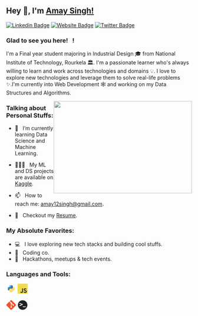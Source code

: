 ## Hey 👋, I'm [Amay Singh!](https://github.com/Amay12Singh)

[![Linkedin Badge](https://img.shields.io/badge/-LinkedIn-0e76a8?style=flat-square&logo=Linkedin&logoColor=white)](https://www.linkedin.com/in/amay-singh-46a100225/)
[![Website Badge](https://img.shields.io/badge/Website-3b5998?style=flat-square&logo=google-chrome&logoColor=white)](https://amay12singh.github.io/)
[![Twitter Badge](https://img.shields.io/badge/-Twitter-00acee?style=flat-square&logo=Twitter&logoColor=white)](https://twitter.com/Amay12Singh)


### Glad to see you here! &nbsp; !

I'm a Final year student majoring in Industrial Design 🎓 from National Institute of Technology, Rourkela 🏛. I'm a passionate learner who's always willing to learn and work across technologies and domains 💡. I love to explore new technologies and leverage them to solve real-life problems ✨.I'm currently into Web Development 🕸️ and working on my Data Structures and Algorithms.



<img align="right" height="250" width="375" alt="" src="https://raw.githubusercontent.com/iampavangandhi/iampavangandhi/master/gifs/coder.gif" />

### Talking about Personal Stuffs:


- 🚀 &nbsp; I’m currently learning Data Science and Machine Learning.
- 👨🏻‍💻 &nbsp; My ML and DS projects are available on [Kaggle](https://www.kaggle.com/amay12).


- 📫 &nbsp; How to reach me: amay12singh@gmail.com.
- 📝 &nbsp; Checkout my [Resume](https://drive.google.com/file/d/1dW6BNh0myWUJfbgTLZrsTXUaFOl24719/view).

### My Absolute Favorites:

- 💻 &nbsp; I love exploring new tech stacks and building cool stuffs.
- 📰 &nbsp; Coding co.
- 🍕 &nbsp; Hackathons, meetups & tech events.

### Languages and Tools:


<code><img height="27" src="https://raw.githubusercontent.com/github/explore/80688e429a7d4ef2fca1e82350fe8e3517d3494d/topics/python/python.png" alt="python"></code>
<code><img height="27" src="https://raw.githubusercontent.com/github/explore/80688e429a7d4ef2fca1e82350fe8e3517d3494d/topics/javascript/javascript.png" alt="javascript"></code>



<code><img height="27" src="https://raw.githubusercontent.com/devicons/devicon/master/icons/git/git-original.svg" alt="git"></code>
<code><img height="27" src="https://raw.githubusercontent.com/github/explore/80688e429a7d4ef2fca1e82350fe8e3517d3494d/topics/terminal/terminal.png" alt="terminal"></code>

<!--
<code><img height="25" src="https://raw.githubusercontent.com/github/explore/80688e429a7d4ef2fca1e82350fe8e3517d3494d/topics/sass/sass.png" alt="sass"></code>
-->

